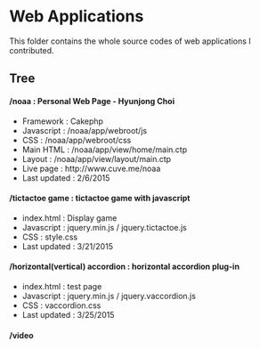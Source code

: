 
<h1>Web Applications</h1>
<p>This folder contains the whole source codes of web applications I contributed.</p>

<h2>Tree</h2>

<h4>/noaa : Personal Web Page - Hyunjong Choi</h4>
<ul>
  <li>Framework : Cakephp</li>
  <li>Javascript : /noaa/app/webroot/js</li>
  <li>CSS : /noaa/app/webroot/css</li>
  <li>Main HTML : /noaa/app/view/home/main.ctp</li>
  <li>Layout : /noaa/app/view/layout/main.ctp</li>
  <li>Live page : http://www.cuve.me/noaa</li>
  <li>Last updated : 2/6/2015</li>
</ul>


<h4>/tictactoe game : tictactoe game with javascript</h4>
<ul>
  <li>index.html : Display game</li>
  <li>Javascript : jquery.min.js / jquery.tictactoe.js</li>
  <li>CSS : style.css</li>
  <li>Last updated : 3/21/2015</li>
</ul>

<h4>/horizontal(vertical) accordion : horizontal accordion plug-in</h4>
<ul>
  <li>index.html : test page</li>
  <li>Javascript : jquery.min.js / jquery.vaccordion.js</li>
  <li>CSS : vaccordion.css</li>
  <li>Last updated : 3/25/2015</li>
</ul>

<h4>/video </h4>
